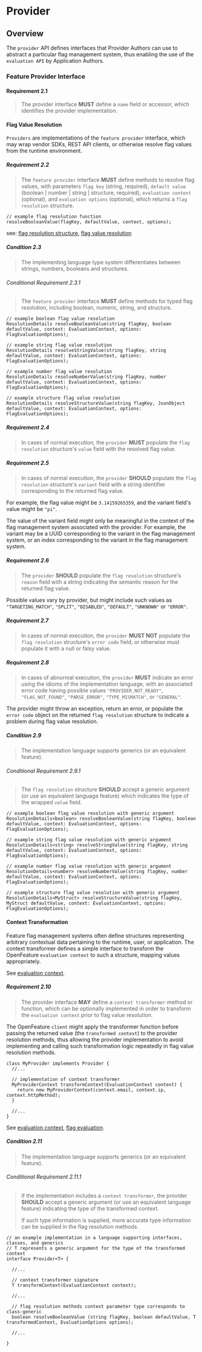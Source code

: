 # Provider

## Overview

The `provider` API defines interfaces that Provider Authors can use to abstract
a particular flag management system, thus enabling the use of the
`evaluation API` by Application Authors.

### Feature Provider Interface

#### Requirement 2.1

> The provider interface **MUST** define a `name` field or accessor, which
> identifies the provider implementation.

#### Flag Value Resolution

`Providers` are implementations of the `feature provider` interface, which may
wrap vendor SDKs, REST API clients, or otherwise resolve flag values from the
runtime environment.

##### Requirement 2.2

> The `feature provider` interface **MUST** define methods to resolve flag
> values, with parameters `flag key` (string, required), `default value`
> (boolean | number | string | structure, required), `evaluation context`
> (optional), and `evaluation options` (optional), which returns a
> `flag resolution` structure.

```
// example flag resolution function
resolveBooleanValue(flagKey, defaultValue, context, options);
```

see: [flag resolution structure](../types.md#flag-resolution),
[flag value resolution](../glossary.md#flag-value-resolution)

##### Condition 2.3

> The implementing language type system differentiates between strings, numbers,
> booleans and structures.

###### Conditional Requirement 2.3.1

> The `feature provider` interface **MUST** define methods for typed flag
> resolution, including boolean, numeric, string, and structure.

```
// example boolean flag value resolution
ResolutionDetails resolveBooleanValue(string flagKey, boolean defaultValue, context: EvaluationContext, options: FlagEvaluationOptions);

// example string flag value resolution
ResolutionDetails resolveStringValue(string flagKey, string defaultValue, context: EvaluationContext, options: FlagEvaluationOptions);

// example number flag value resolution
ResolutionDetails resolveNumberValue(string flagKey, number defaultValue, context: EvaluationContext, options: FlagEvaluationOptions);

// example structure flag value resolution
ResolutionDetails resolveStructureValue(string flagKey, JsonObject defaultValue, context: EvaluationContext, options: FlagEvaluationOptions);
```

##### Requirement 2.4

> In cases of normal execution, the `provider` **MUST** populate the
> `flag resolution` structure's `value` field with the resolved flag value.

##### Requirement 2.5

> In cases of normal execution, the `provider` **SHOULD** populate the
> `flag resolution` structure's `variant` field with a string identifier
> corresponding to the returned flag value.

For example, the flag value might be `3.14159265359`, and the variant field's
value might be `"pi"`.

The value of the variant field might only be meaningful in the context of the
flag management system associated with the provider. For example, the variant
may be a UUID corresponding to the variant in the flag management system, or an
index corresponding to the variant in the flag management system.

##### Requirement 2.6

> The `provider` **SHOULD** populate the `flag resolution` structure's `reason`
> field with a string indicating the semantic reason for the returned flag
> value.

Possible values vary by provider, but might include such values as
`"TARGETING_MATCH"`, `"SPLIT"`, `"DISABLED"`, `"DEFAULT"`, `"UNKNOWN"` or
`"ERROR"`.

##### Requirement 2.7

> In cases of normal execution, the `provider` **MUST NOT** populate the
> `flag resolution` structure's `error code` field, or otherwise must populate
> it with a null or falsy value.

##### Requirement 2.8

> In cases of abnormal execution, the `provider` **MUST** indicate an error
> using the idioms of the implementation language, with an associated error code
> having possible values `"PROVIDER_NOT_READY"`, `"FLAG_NOT_FOUND"`,
> `"PARSE_ERROR"`, `"TYPE_MISMATCH"`, or `"GENERAL"`.

The provider might throw an exception, return an error, or populate the
`error code` object on the returned `flag resolution` structure to indicate a
problem during flag value resolution.

##### Condition 2.9

> The implementation language supports generics (or an equivalent feature).

###### Conditional Requirement 2.9.1

> The `flag resolution` structure **SHOULD** accept a generic argument (or use
> an equivalent language feature) which indicates the type of the wrapped
> `value` field.

```
// example boolean flag value resolution with generic argument
ResolutionDetails<boolean> resolveBooleanValue(string flagKey, boolean defaultValue, context: EvaluationContext, options: FlagEvaluationOptions);

// example string flag value resolution with generic argument
ResolutionDetails<string> resolveStringValue(string flagKey, string defaultValue, context: EvaluationContext, options: FlagEvaluationOptions);

// example number flag value resolution with generic argument
ResolutionDetails<number> resolveNumberValue(string flagKey, number defaultValue, context: EvaluationContext, options: FlagEvaluationOptions);

// example structure flag value resolution with generic argument
ResolutionDetails<MyStruct> resolveStructureValue(string flagKey, MyStruct defaultValue, context: EvaluationContext, options: FlagEvaluationOptions);
```

#### Context Transformation

Feature flag management systems often define structures representing arbitrary
contextual data pertaining to the runtime, user, or application. The context
transformer defines a simple interface to transform the OpenFeature
`evaluation context` to such a structure, mapping values appropriately.

See [evaluation context](../evaluation-context/evaluation-context.md).

##### Requirement 2.10

> The provider interface **MAY** define a `context transformer` method or
> function, which can be optionally implemented in order to transform the
> `evaluation context` prior to flag value resolution.

The OpenFeature `client` might apply the transformer function before passing the
returned value (the `transformed context`) to the provider resolution methods,
thus allowing the provider implementation to avoid implementing and calling such
transformation logic repeatedly in flag value resolution methods.

```
class MyProvider implements Provider {
  //...

  // implementation of context transformer
  MyProviderContext transformContext(EvaluationContext context) {
    return new MyProviderContext(context.email, context.ip, context.httpMethod);
  }

  //...
}
```

See [evaluation context](../evaluation-context/evaluation-context.md),
[flag evaluation](./../flag-evaluation/flag-evaluation.md#flag-evaluation).

##### Condition 2.11

> The implementation language supports generics (or an equivalent feature).

###### Conditional Requirement 2.11.1

> If the implementation includes a `context transformer`, the provider
> **SHOULD** accept a generic argument (or use an equivalent language feature)
> indicating the type of the transformed context.
>
> If such type information is supplied, more accurate type information can be
> supplied in the flag resolution methods.

```
// an example implementation in a language supporting interfaces, classes, and generics
// T represents a generic argument for the type of the transformed context
interface Provider<T> {

  //...

  // context transformer signature
  T transformContext(EvaluationContext context);

  //...

  // flag resolution methods context parameter type corresponds to class-generic
  boolean resolveBooleanValue (string flagKey, boolean defaultValue, T transformedContext, EvaluationOptions options);

  //...

}
```
